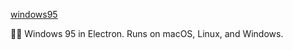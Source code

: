 [windows95](https://github.com/felixrieseberg/windows95)

💩🚀 Windows 95 in Electron. Runs on macOS, Linux, and Windows.